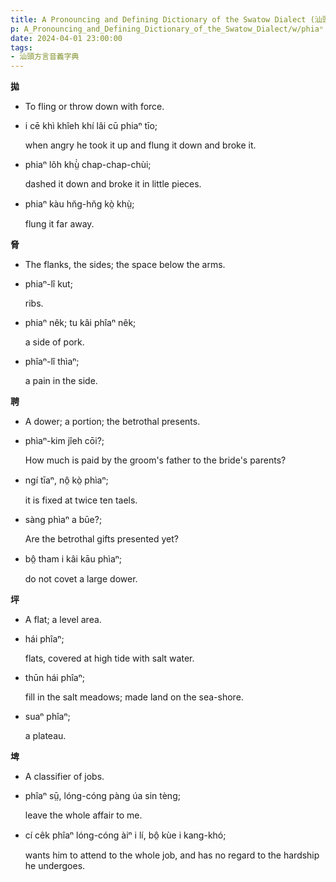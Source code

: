 ```yaml
---
title: A Pronouncing and Defining Dictionary of the Swatow Dialect (汕頭方言音義字典) / phiaⁿ
p: A_Pronouncing_and_Defining_Dictionary_of_the_Swatow_Dialect/w/phiaⁿ
date: 2024-04-01 23:00:00
tags: 
- 汕頭方言音義字典
---
```



**拋**
- To fling or throw down with force.

- i cē khì khîeh khí lâi cū phiaⁿ tīo;

  when angry he took it up and flung it down and broke it.

- phiaⁿ lôh khṳ̀̀ chap-chap-chùi;

  dashed it down and broke it in little pieces.

- phiaⁿ kàu hn̆g-hn̆g kò̤ khṳ̀;

  flung it far away.



**脅**
- The flanks, the sides; the space below the arms.

- phiaⁿ-lî kut;

  ribs.

- phiaⁿ nêk; tu kâi phîaⁿ nêk;

  a side of pork.

- phîaⁿ-lî thìaⁿ;

  a pain in the side.

**聘**
- A dower; a portion; the betrothal presents.

- phìaⁿ-kim jîeh cōi?;

  How much is paid by the groom's father to the bride's parents?

- ngí tīaⁿ, nô̤ kò̤ phìaⁿ;

  it is fixed at twice ten taels.

- sàng phìaⁿ a būe?;

  Are the betrothal gifts presented yet?

- bô̤ tham i kâi kāu phìaⁿ;

  do not covet a large dower.

**坪**
- A flat; a level area.

- hái phîaⁿ;

  flats, covered at high tide with salt water.

- thūn hái phîaⁿ;

  fill in the salt meadows; made land on the sea-shore.

- suaⁿ phîaⁿ;

  a plateau.

**埤**
- A classifier of jobs.

- phîaⁿ sṳ̄, lóng-cóng pàng úa sin tèng;

  leave the whole affair to me.

- cí cêk phîaⁿ lóng-cóng àiⁿ i lí, bô̤ kùe i kang-khó;

  wants him to attend to the whole job, and has no regard to the hardship he undergoes.